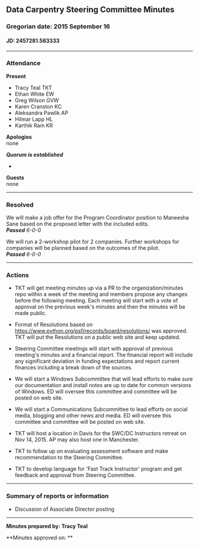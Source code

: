 ## Data Carpentry Steering Committee Minutes
### Gregorian date: 2015 September 16
#### JD: 2457281.583333

----

### Attendance
**Present**
- Tracy Teal TKT
- Ethan White EW
- Greg Wilson GVW
- Karen Cranston KC
- Aleksandra Pawlik AP
- Hilmar Lapp HL
- Karthik Ram KR

**Apologies**  
none

_**Quorum is established**_

-

**Guests**  
none
 

---

### Resolved

We will make a job offer for the Program Coordinator position to Maneesha Sane based on the proposed letter 
with the included edits.  
_**Passed** 6-0-0_

We will run a 2-workshop pilot for 2 companies. Further workshops for companies will be planned based on the 
outcomes of the pilot.  
_**Passed** 6-0-0_


---

### Actions

- TKT will get meeting minutes up via a PR to the organization/minutes repo within a week of 
the meeting and members propose any changes before the following meeting. Each meeting 
will start with a vote of approval on the previous week's minutes and then the minutes
will be made public.

- Format of Resolutions based on https://www.python.org/psf/records/board/resolutions/ was
approved. TKT will put the Resolutions on a public web site and keep updated. 

- Steering Committee meetings will start with approval of previous meeting's minutes and a financial 
report. The financial report will include any significant deviation in funding expectations and
report current finances including a break down of the sources. 

- We will start a Windows Subcommittee that will lead efforts to make sure our documentation
and install notes are up to date for common versions of Windows. ED will oversee this committee
and committee will be posted on web site.

- We will start a Communications Subcommittee to lead efforts on social media, blogging and
other news and media. ED will oversee this committee and committee will be posted on web site.

- TKT will host a location in Davis for the SWC/DC Instructors retreat on Nov 14, 2015. AP may
also host one in Manchester.

- TKT to follow up on evaluating assessment software and make recommendation to the Steering 
Committee.

- TKT to develop language for 'Fast Track Instructor' program and get feedback and approval 
from Steering Committee.

---

### Summary of reports or information

- Discussion of Associate Director posting


---



**Minutes prepared by: Tracy Teal**

**Minutes approved on: **
